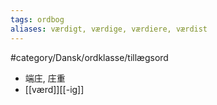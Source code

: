 ```yaml
---
tags: ordbog
aliases: værdigt, værdige, værdiere, værdist
---
```


#category/Dansk/ordklasse/tillægsord 
- 端庄, 庄重
- [[værd]][[-ig]]